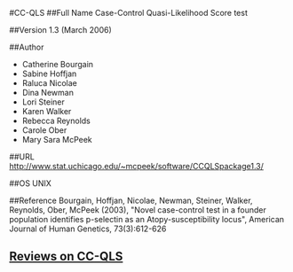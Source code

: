 #CC-QLS
##Full Name
Case-Control Quasi-Likelihood Score test

##Version
1.3 (March 2006)

##Author
* Catherine Bourgain
* Sabine Hoffjan
* Raluca Nicolae
* Dina Newman
* Lori Steiner
* Karen Walker
* Rebecca Reynolds
* Carole Ober
* Mary Sara McPeek

##URL
http://www.stat.uchicago.edu/~mcpeek/software/CCQLSpackage1.3/

##OS
UNIX

##Reference
Bourgain, Hoffjan, Nicolae, Newman, Steiner, Walker, Reynolds, Ober, McPeek (2003), "Novel case-control test in a founder population identifies p-selectin as an Atopy-susceptibility locus", American Journal of Human Genetics, 73(3):612-626


## [Reviews on CC-QLS](https://github.com/gaow/genetic-analysis-software/issues/59)